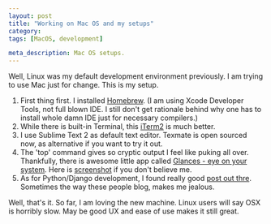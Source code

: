 ```yaml
---
layout: post
title: "Working on Mac OS and my setups"
category:
tags: [MacOS, development]

meta_description: Mac OS setups.
---
```

Well, Linux was my default development environment previously. I am trying to use Mac just for change. This is my setup. 

1. First thing first. I installed [Homebrew][1]. (I am using Xcode Developer Tools, not full blown IDE. I still don't get rationale behind why one has to install whole damn IDE just for necessary compilers.) 
2. While there is built-in Terminal, this [iTerm2][2] is much better. 
3. I use Sublime Text 2 as default text editor. Texmate is open sourced now, as alternative if you want to try it out.  
4. The 'top' command gives so cryptic output I feel like puking all over. Thankfully, there is awesome little app called [Glances - eye on your system][3]. Here is [screenshot][4] if you don't believe me.
5. As for Python/Django development, I found really good [post out thre][5]. Sometimes the way these people blog, makes me jealous.

Well, that's it. So far, I am loving the new machine. Linux users will say OSX is horribly slow. May be good UX and ease of use makes it still great.

[1]: http://mxcl.github.com/homebrew/
[2]: http://www.iterm2.com/
[3]: https://github.com/nicolargo/glances
[4]: https://pbs.twimg.com/media/A9mC6EXCUAARyH1.png:large
[5]: http://www.thisisthegreenroom.com/2011/installing-python-numpy-scipy-matplotlib-and-ipython-on-lion/